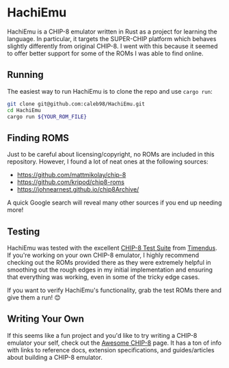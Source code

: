 # HachiEmu

HachiEmu is a CHIP-8 emulator written in Rust as a project for learning the language. In particular,
it targets the SUPER-CHIP platform which behaves slightly differently from original CHIP-8. I went
with this because it seemed to offer better support for some of the ROMs I was able to find online.

## Running

The easiest way to run HachiEmu is to clone the repo and use `cargo run`:

```bash
git clone git@github.com:caleb98/HachiEmu.git
cd HachiEmu
cargo run ${YOUR_ROM_FILE}
```

## Finding ROMS

Just to be careful about licensing/copyright, no ROMs are included in this repository. However, I
found a lot of neat ones at the following sources:

* https://github.com/mattmikolay/chip-8
* https://github.com/kripod/chip8-roms
* https://johnearnest.github.io/chip8Archive/

A quick Google search will reveal many other sources if you end up needing more!

## Testing

HachiEmu was tested with the excellent [CHIP-8 Test Suite](https://github.com/Timendus/chip8-test-suite)
from [Timendus](https://github.com/Timendus). If you're working on your own CHIP-8 emulator, I
highly recommend checking out the ROMs provided there as they were extremely helpful in smoothing
out the rough edges in my initial implementation and ensuring that everything was working, even in
some of the tricky edge cases.

If you want to verify HachiEmu's functionality, grab the test ROMs there and give them a run! 😊

## Writing Your Own

If this seems like a fun project and you'd like to try writing a CHIP-8 emulator your self, check
out the [Awesome CHIP-8](https://chip-8.github.io/links/) page. It has a ton of info with links to
reference docs, extension specifications, and guides/articles about building a CHIP-8 emulator.